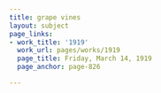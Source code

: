 ```yaml
---
title: grape vines
layout: subject
page_links:
- work_title: '1919'
  work_url: pages/works/1919
  page_title: Friday, March 14, 1919
  page_anchor: page-826

---
```

